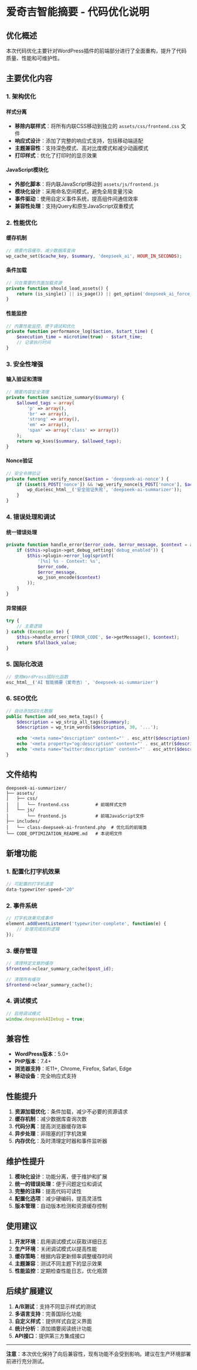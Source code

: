 # 爱奇吉智能摘要 - 代码优化说明

## 优化概述

本次代码优化主要针对WordPress插件的前端部分进行了全面重构，提升了代码质量、性能和可维护性。

## 主要优化内容

### 1. 架构优化

#### 样式分离
- **移除内联样式**：将所有内联CSS移动到独立的 `assets/css/frontend.css` 文件
- **响应式设计**：添加了完整的响应式支持，包括移动端适配
- **主题兼容性**：支持深色模式、高对比度模式和减少动画模式
- **打印样式**：优化了打印时的显示效果

#### JavaScript模块化
- **外部化脚本**：将内联JavaScript移动到 `assets/js/frontend.js`
- **模块化设计**：采用命名空间模式，避免全局变量污染
- **事件驱动**：使用自定义事件系统，提高组件间通信效率
- **兼容性处理**：支持jQuery和原生JavaScript双重模式

### 2. 性能优化

#### 缓存机制
```php
// 摘要内容缓存，减少数据库查询
wp_cache_set($cache_key, $summary, 'deepseek_ai', HOUR_IN_SECONDS);
```

#### 条件加载
```php
// 只在需要的页面加载资源
private function should_load_assets() {
    return (is_single() || is_page()) || get_option('deepseek_ai_force_display', false);
}
```

#### 性能监控
```php
// 内置性能监控，便于调试和优化
private function performance_log($action, $start_time) {
    $execution_time = microtime(true) - $start_time;
    // 记录执行时间
}
```

### 3. 安全性增强

#### 输入验证和清理
```php
// 摘要内容安全清理
private function sanitize_summary($summary) {
    $allowed_tags = array(
        'p' => array(),
        'br' => array(),
        'strong' => array(),
        'em' => array(),
        'span' => array('class' => array())
    );
    return wp_kses($summary, $allowed_tags);
}
```

#### Nonce验证
```php
// 安全令牌验证
private function verify_nonce($action = 'deepseek-ai-nonce') {
    if (isset($_POST['nonce']) && !wp_verify_nonce($_POST['nonce'], $action)) {
        wp_die(esc_html__('安全验证失败', 'deepseek-ai-summarizer'));
    }
}
```

### 4. 错误处理和调试

#### 统一错误处理
```php
private function handle_error($error_code, $error_message, $context = array()) {
    if ($this->plugin->get_debug_setting('debug_enabled')) {
        $this->plugin->error_log(sprintf(
            '[%s] %s - Context: %s',
            $error_code,
            $error_message,
            wp_json_encode($context)
        ));
    }
}
```

#### 异常捕获
```php
try {
    // 主要逻辑
} catch (Exception $e) {
    $this->handle_error('ERROR_CODE', $e->getMessage(), $context);
    return $fallback_value;
}
```

### 5. 国际化改进

```php
// 使用WordPress国际化函数
esc_html__('AI 智能摘要（爱奇吉）', 'deepseek-ai-summarizer')
```

### 6. SEO优化

```php
// 自动添加SEO元数据
public function add_seo_meta_tags() {
    $description = wp_strip_all_tags($summary);
    $description = wp_trim_words($description, 30, '...');
    
    echo '<meta name="description" content="' . esc_attr($description) . '">';
    echo '<meta property="og:description" content="' . esc_attr($description) . '">';
    echo '<meta name="twitter:description" content="' . esc_attr($description) . '">';
}
```

## 文件结构

```
deepseek-ai-summarizer/
├── assets/
│   ├── css/
│   │   └── frontend.css          # 前端样式文件
│   └── js/
│       └── frontend.js           # 前端JavaScript文件
├── includes/
│   └── class-deepseek-ai-frontend.php  # 优化后的前端类
└── CODE_OPTIMIZATION_README.md   # 本说明文件
```

## 新增功能

### 1. 配置化打字机效果
```javascript
// 可配置的打字机速度
data-typewriter-speed="20"
```

### 2. 事件系统
```javascript
// 打字机效果完成事件
element.addEventListener('typewriter-complete', function(e) {
    // 处理完成后的逻辑
});
```

### 3. 缓存管理
```php
// 清理特定文章的缓存
$frontend->clear_summary_cache($post_id);

// 清理所有缓存
$frontend->clear_summary_cache();
```

### 4. 调试模式
```javascript
// 启用调试模式
window.deepseekAIDebug = true;
```

## 兼容性

- **WordPress版本**：5.0+
- **PHP版本**：7.4+
- **浏览器支持**：IE11+, Chrome, Firefox, Safari, Edge
- **移动设备**：完全响应式支持

## 性能提升

1. **资源加载优化**：条件加载，减少不必要的资源请求
2. **缓存机制**：减少数据库查询次数
3. **代码分离**：提高浏览器缓存效率
4. **异步处理**：非阻塞的打字机效果
5. **内存优化**：及时清理定时器和事件监听器

## 维护性提升

1. **模块化设计**：功能分离，便于维护和扩展
2. **统一的错误处理**：便于问题定位和调试
3. **完整的注释**：提高代码可读性
4. **配置化选项**：减少硬编码，提高灵活性
5. **版本管理**：自动版本检测和资源缓存控制

## 使用建议

1. **开发环境**：启用调试模式以获取详细日志
2. **生产环境**：关闭调试模式以提高性能
3. **缓存策略**：根据内容更新频率调整缓存时间
4. **主题兼容**：测试不同主题下的显示效果
5. **性能监控**：定期检查性能日志，优化瓶颈

## 后续扩展建议

1. **A/B测试**：支持不同显示样式的测试
2. **多语言支持**：完善国际化功能
3. **自定义样式**：提供样式自定义界面
4. **统计分析**：添加摘要阅读统计功能
5. **API接口**：提供第三方集成接口

---

**注意**：本次优化保持了向后兼容性，现有功能不会受到影响。建议在生产环境部署前进行充分测试。